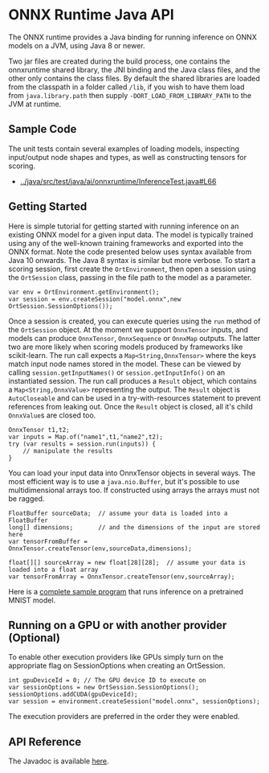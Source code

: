 # ONNX Runtime Java API
The ONNX runtime provides a Java binding for running inference on ONNX models on a JVM, using Java 8 or newer.

Two jar files are created during the build process, one contains the onnxruntime shared library, the JNI binding and the Java class files, and the other only contains the class files. By default the shared libraries are loaded from the classpath in a folder called `/lib`, if you wish to have them load from `java.library.path` then supply `-DORT_LOAD_FROM_LIBRARY_PATH` to the JVM at runtime.

## Sample Code

The unit tests contain several examples of loading models, inspecting input/output node shapes and types, as well as constructing tensors for scoring. 

* [../java/src/test/java/ai/onnxruntime/InferenceTest.java#L66](../java/src/test/java/ai/onnxruntime/InferenceTest.java#L66)

## Getting Started
Here is simple tutorial for getting started with running inference on an existing ONNX model for a given input data. The model is typically trained using any of the well-known training frameworks and exported into the ONNX format. 
Note the code presented below uses syntax available from Java 10 onwards. The Java 8 syntax is similar but more verbose.
To start a scoring session, first create the `OrtEnvironment`, then open a session using the `OrtSession` class, passing in the file path to the model as a parameter.
    
    var env = OrtEnvironment.getEnvironment();
    var session = env.createSession("model.onnx",new OrtSession.SessionOptions());

Once a session is created, you can execute queries using the `run` method of the `OrtSession` object. 
At the moment we support `OnnxTensor` inputs, and models can produce `OnnxTensor`, `OnnxSequence` or `OnnxMap` outputs. The latter two are more likely when scoring models produced by frameworks like scikit-learn.
The run call expects a `Map<String,OnnxTensor>` where the keys match input node names stored in the model. These can be viewed by calling `session.getInputNames()` or `session.getInputInfo()` on an instantiated session.
The run call produces a `Result` object, which contains a `Map<String,OnnxValue>` representing the output. The `Result` object is `AutoCloseable` and can be used in a try-with-resources statement to 
prevent references from leaking out. Once the `Result` object is closed, all it's child `OnnxValue`s are closed too.
    
    OnnxTensor t1,t2;
    var inputs = Map.of("name1",t1,"name2",t2);
    try (var results = session.run(inputs)) {
        // manipulate the results
    }

You can load your input data into OnnxTensor objects in several ways. The most efficient way is to use a `java.nio.Buffer`, but it's possible to use multidimensional arrays too. If constructed using arrays the arrays must not be ragged.

    FloatBuffer sourceData;  // assume your data is loaded into a FloatBuffer
    long[] dimensions;       // and the dimensions of the input are stored here
    var tensorFromBuffer = OnnxTensor.createTensor(env,sourceData,dimensions);

    float[][] sourceArray = new float[28][28];  // assume your data is loaded into a float array 
    var tensorFromArray = OnnxTensor.createTensor(env,sourceArray);

Here is a [complete sample program](../java/sample/ScoreMNIST.java) that runs inference on a pretrained MNIST model.

## Running on a GPU or with another provider (Optional)
To enable other execution providers like GPUs simply turn on the appropriate flag on SessionOptions when creating an OrtSession.

    int gpuDeviceId = 0; // The GPU device ID to execute on
    var sessionOptions = new OrtSession.SessionOptions();
    sessionOptions.addCUDA(gpuDeviceId);
    var session = environment.createSession("model.onnx", sessionOptions);

The execution providers are preferred in the order they were enabled.

## API Reference

The Javadoc is available [here](https://microsoft.github.io/onnxruntime/java/index.html).

